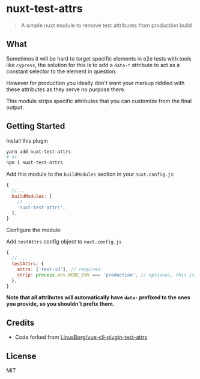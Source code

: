 # nuxt-test-attrs

> A simple nuxt module to remove test attributes from production build

## What

Sometimes it will be hard to target specific elements in e2e tests with tools like `cypress`, the solution for this is to add a `data-*` attribute to act as a constant selector to the element in question.

However for production you ideally don't want your markup riddled with these attributes as they serve no purpose there.

This module strips specific attributes that you can customize from the final output.

## Getting Started

Install this plugin

```sh
yarn add nuxt-test-attrs
# or
npm i nuxt-test-attrs
```

Add this module to the `buildModules` section in your `nuxt.config.js`:

```js
{
  //...
  buildModules: [
    // ...
    'nuxt-test-attrs',
  ],
}
```

Configure the module:

Add `testAttrs` config object to `nuxt.config.js`

```js
{
  // ...
  testAttrs: {
    attrs: ['test-id'], // required
    strip: process.env.NODE_ENV === 'production', // optional, this is the default
  },
}
```

**Note that all attributes will automatically have `data-` prefixed to the ones you provide, so you shouldn't prefix them.**

## Credits

- Code forked from [LinusBorg/vue-cli-plugin-test-attrs](https://github.com/LinusBorg/vue-cli-plugin-test-attrs)

## License

MIT
